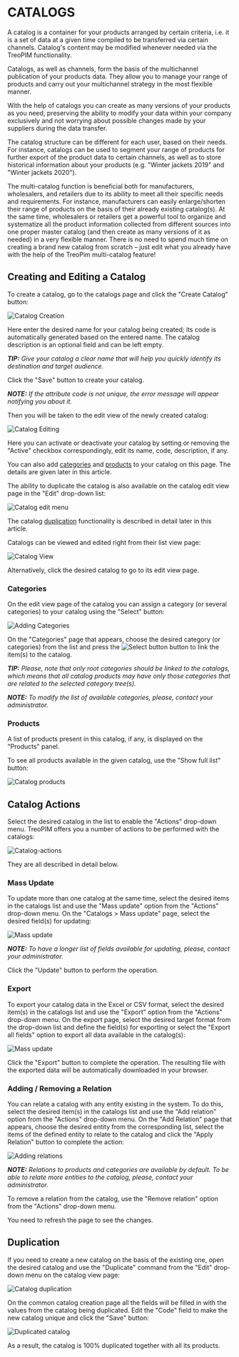 # CATALOGS

A catalog is a container for your products arranged by certain criteria, i.e. it is a set of data at a given time compiled to be transferred via certain channels. Catalog's content may be modified whenever needed via the TreoPIM functionality.

Catalogs, as well as channels, form the basis of the multichannel publication of your products data. They allow you to manage your range of products and carry out your multichannel strategy in the most flexible manner.

With the help of catalogs you can create as many versions of your products as you need, preserving the ability to modify your data within your company exclusively and not worrying about possible changes made by your suppliers during the data transfer.

The catalog structure can be different for each user, based on their needs. For instance, catalogs can be used to segment your range of products for further export of the product data to certain channels, as well as to store historical information about your products (e.g. "Winter jackets 2019" and "Winter jackets 2020").

The multi-catalog function is beneficial both for manufacturers, wholesalers, and retailers due to its ability to meet all their specific needs and requirements. For instance, manufacturers can easily enlarge/shorten their range of products on the basis of their already existing catalog(s). At the same time, wholesalers or retailers get a powerful tool to organize and systematize all the product information collected from different sources into one proper master catalog (and then create as many versions of it as needed) in a very flexible manner. There is no need to spend much time on creating a brand new catalog from scratch – just edit what you already have with the help of the TreoPim multi-catalog feature!

## Creating and Editing a Catalog

To create a catalog, go to the catalogs page and click the "Create Catalog" button:

![Catalog Creation](../../_assets/catalogs/catalog-create_en.jpg)

Here enter the desired name for your catalog being created; its code is automatically generated based on the entered name. The catalog description is an optional field and can be left empty.

_**TIP:**_ *Give your catalog a clear name that will help you quickly identify its destination and target audience.*

Click the "Save" button to create your catalog.

_**NOTE:**_ *If the attribute code is not unique, the  error message will appear notifying you about it.* 

Then you will be taken to the edit view of the newly created catalog:

![Catalog Editing](../../_assets/catalogs/catalog-edit_en.jpg)

Here you can activate or deactivate your catalog by setting or removing the "Active" checkbox correspondingly, edit its name, code, description, if any.

You can also add [categories](#categories) and [products](#products) to your catalog on this page. The details are given later in this article.

The ability to duplicate the catalog is also available on the catalog edit view page in the "Edit" drop-down list:

![Catalog edit menu](../../_assets/catalogs/catalog-edit-menu_en.jpg)

The catalog [duplication](#duplication) functionality is described in detail later in this article.

Catalogs can be viewed and edited right from their list view page:

![Catalog View](../../_assets/catalogs/catalog-view_en.jpg)

Alternatively, click the desired catalog to go to its edit view page.

### Categories

On the edit view page of the catalog you can assign a category (or several categories) to your catalog using the "Select" button:

![Adding Categories](../../_assets/catalogs/catalog-categories-add_en.jpg)

On the "Categories" page that appears, choose the desired category (or categories) from the list and press the ![Select button](../../_assets/catalogs/catalog-select-button.jpg) button to link the item(s) to the catalog.

_**TIP:**_ *Please, note that only root categories should be linked to the catalogs, which means that all catalog products may have only those categories that are related to the selected category tree(s).*

_**NOTE:**_ *To modify the list of available categories, please, contact your administrator.*

### Products

A list of products present in this catalog, if any, is displayed on the "Products" panel.

To see all products available in the given catalog, use the "Show full list" button:

![Catalog products](../../_assets/catalogs/catalog-products-list_en.jpg)

## Catalog Actions

Select the desired catalog in the list to enable the "Actions" drop-down menu. TreoPIM offers you a number of actions to be performed with the catalogs:

![Catalog-actions](../../_assets/catalogs/catalog-actions_en.jpg)

They are all described in detail below.

### Mass Update

To update more than one catalog at the same time, select the desired items in the catalogs list and use the "Mass update" option from the "Actions" drop-down menu. On the "Catalogs > Mass update" page, select the desired field(s) for updating:

![Mass update](../../_assets/catalogs/catalog-mass-upd_en.jpg)

_**NOTE:**_ *To have a longer list of fields available for updating, please, contact your administrator.*

Click the "Update" button to perform the operation.

### Export

To export your catalog data in the Excel or CSV format, select the desired item(s) in the catalogs list and use the "Export" option from the "Actions" drop-down menu. On the export page, select the desired target format from the drop-down list and define the field(s) for exporting or select the "Export all fields" option to export all data available in the catalog(s):

![Mass update](../../_assets/catalogs/catalog-export_en.jpg)

Click the "Export" button to complete the operation. The resulting file with the exported data will be automatically downloaded in your browser.

### Adding / Removing a Relation

You can relate a catalog with any entity existing in the system. To do this, select the desired item(s) in the catalogs list and use the "Add relation" option from the "Actions" drop-down menu. On the "Add Relation" page that appears, choose the desired entity from the corresponding list, select the items of the defined entity to relate to the catalog and click the "Apply Relation" button to complete the action:

![Adding relations](../../_assets/catalogs/catalog-add-relation_en.jpg)

_**NOTE:**_ *Relations to products and categories are available by default. To be able to relate more entities to the catalog, please, contact your administrator.*

To remove a relation from the catalog, use the "Remove relation" option from the "Actions" drop-down menu.

You need to refresh the page to see the changes.

## Duplication

If you need to create a new catalog on the basis of the existing one, open the desired catalog and use the "Duplicate" command from the "Edit" drop-down menu on the catalog view page:

![Catalog duplication](../../_assets/catalogs/catalog-duplicate_en.jpg)

On the common catalog creation page all the fields will be filled in with the values from the catalog being duplicated. Edit the "Code" field to make the new catalog unique and click the "Save" button:

![Duplicated catalog](../../_assets/catalogs/catalog-duplicated_en.jpg)

As a result, the catalog is 100% duplicated together with all its products.